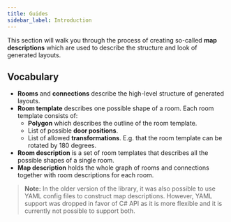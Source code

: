 ```yaml
---
title: Guides
sidebar_label: Introduction
---
```


This section will walk you through the process of creating so-called **map descriptions** which are used to describe the structure and look of generated layouts.

## Vocabulary

- **Rooms** and **connections** describe the high-level structure of generated layouts.
- **Room template** describes one possible shape of a room. Each room template consists of:
    - **Polygon** which describes the outline of the room template.
    - List of possible **door positions**.
    - List of allowed **transformations**. E.g. that the room template can be rotated by 180 degrees.
- **Room description** is a set of room templates that describes all the possible shapes of a single room.
- **Map description** holds the whole graph of rooms and connections together with room descriptions for each room.

> **Note:** In the older version of the library, it was also possible to use YAML config files to construct map descriptions. However, YAML support was dropped in favor of C# API as it is more flexible and it is currently not possible to support both.